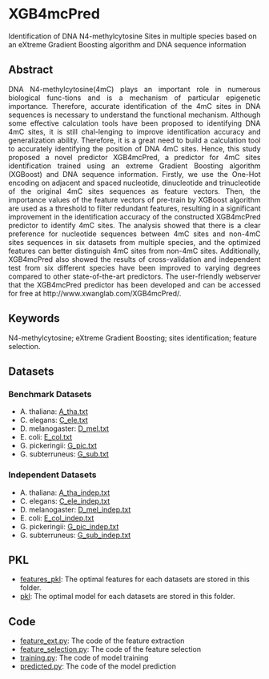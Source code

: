 # XGB4mcPred

Identification of DNA N4-methylcytosine Sites in multiple species based on an eXtreme Gradient Boosting algorithm and DNA sequence information


## Abstract
<p align="justify">DNA N4-methylcytosine(4mC) plays an important role in numerous biological func-tions and is a mechanism of particular epigenetic importance. Therefore, accurate identification of the 4mC sites in DNA sequences is necessary to understand the functional mechanism. Although some effective calculation tools have been proposed to identifying DNA 4mC sites, it is still chal-lenging to improve identification accuracy and generalization ability. Therefore, it is a great need to build a calculation tool to accurately identifying the position of DNA 4mC sites. Hence, this study proposed a novel predictor XGB4mcPred, a predictor for 4mC sites identification trained using an extreme Gradient Boosting algorithm (XGBoost) and DNA sequence information. Firstly, we use the One-Hot encoding on adjacent and spaced nucleotide, dinucleotide and trinucleotide of the original 4mC sites sequences as feature vectors. Then, the importance values of the feature vectors of pre-train by XGBoost algorithm are used as a threshold to filter redundant features, resulting in a significant improvement in the identification accuracy of the constructed XGB4mcPred predictor to identify 4mC sites. The analysis showed that there is a clear preference for nucleotide sequences between 4mC sites and non-4mC sites sequences in six datasets from multiple species, and the optimized features can better distinguish 4mC sites from non-4mC sites. Additionally, XGB4mcPred also showed the results of cross-validation and independent test from six different species have been improved to varying degrees compared to other state-of-the-art predictors. The user-friendly webserver that the XGB4mcPred predictor has been developed and can be accessed for free at http://www.xwanglab.com/XGB4mcPred/.</p>

## Keywords

N4-methylcytosine; eXtreme Gradient Boosting; sites identification; feature selection.

## Datasets

### Benchmark Datasets
- A. thaliana: [A_tha.txt](https://github.com/lyn-007/XGB4mcPred/blob/main/Benchmark%20Datasets/A_tha.txt)
- C. elegans: [C_ele.txt](https://github.com/lyn-007/XGB4mcPred/blob/main/Benchmark%20Datasets/C_ele.txt)
- D. melanogaster: [D_mel.txt](https://github.com/lyn-007/XGB4mcPred/blob/main/Benchmark%20Datasets/D_mel.txt)
- E. coli: [E_col.txt](https://github.com/lyn-007/XGB4mcPred/blob/main/Benchmark%20Datasets/E_col.txt)
- G. pickeringii: [G_pic.txt](https://github.com/lyn-007/XGB4mcPred/blob/main/Benchmark%20Datasets/G_pic.txt)
- G. subterruneus: [G_sub.txt](https://github.com/lyn-007/XGB4mcPred/blob/main/Benchmark%20Datasets/G_sub.txt)


### Independent Datasets
- A. thaliana: [A_tha_indep.txt](https://github.com/lyn-007/XGB4mcPred/blob/main/Independent%20Datasets/A_tha_indep.txt)
- C. elegans: [C_ele_indep.txt](https://github.com/lyn-007/XGB4mcPred/blob/main/Independent%20Datasets/C_ele_indep.txt)
- D. melanogaster: [D_mel_indep.txt](https://github.com/lyn-007/XGB4mcPred/blob/main/Independent%20Datasets/D_mel_indep.txt)
- E. coli: [E_col_indep.txt](https://github.com/lyn-007/XGB4mcPred/blob/main/Independent%20Datasets/E_col_indep.txt)
- G. pickeringii: [G_pic_indep.txt](https://github.com/lyn-007/XGB4mcPred/blob/main/Independent%20Datasets/G_pic_indep.txt)
- G. subterruneus: [G_sub_indep.txt](https://github.com/lyn-007/XGB4mcPred/blob/main/Independent%20Datasets/G_sub_indep.txt)

## PKL

- [features_pkl](https://github.com/lyn-007/XGB4mcPred/blob/main/features_pkl): The optimal features for each datasets are stored in this folder.
- [pkl](https://github.com/lyn-007/XGB4mcPred/blob/main/pkl): The optimal model for each datasets are stored in this folder.

## Code

- [feature_ext.py](https://github.com/lyn-007/XGB4mcPred/blob/main/src/feature_ext.py): The code of the feature extraction 
- [feature_selection.py](https://github.com/lyn-007/XGB4mcPred/blob/main/src/feature_selection.py): The code of the feature selection
- [training.py](https://github.com/lyn-007/XGB4mcPred/blob/main/src/training.py): The code of model training
- [predicted.py](https://github.com/lyn-007/XGB4mcPred/blob/main/src/predicted.py): The code of the model prediction



